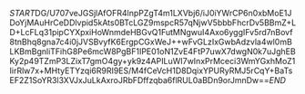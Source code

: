 $START$DG/U707veJGSjlAfOFR4lnpPZgT4m1LXVbj6/iJ0iYWrCP6n0xbMoE1JDoYjMAuHrCeDDlvpid5kAts0BTcLGZ9mspcR57qNjwV5bbbFhcrDv5BBmZ+LD+LcFLq31pipCYXpxiHoWnmdeHBGvQ1FutMNgwuI4Axo6yggIFv5rd7nBovf8tnBhq8gna7c4i0jJVSBvyfK6ErgpCGxWeJ++wFvGLzIxGwbAdzvla4wl0mBLKBmBgnliTFihG8Pe6mcW8PgBF1IPE01oN1ZvE4FtP7uwX7dwgN0k7uJghEBKy2p49TZmP3LZixT7gmO4gy+yk9z4APILuWI7wInxPrMceci3WmYGxhMoZ1IirRlw7x+MHtyETYzqi6R9RI9ES/M4fCeVcH1D8DqixYPURyRMJ5rCqY+BaTsEF2Z1SoYR3l3XVJxJuLkAxroJRbFDffzqba6flRUL0aBDn9orJmnDw==$END$